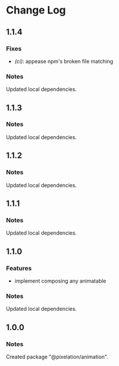 # Change Log

## 1.1.4

### Fixes

- _(ci)_: appease npm's broken file matching

### Notes

Updated local dependencies.

## 1.1.3

### Notes

Updated local dependencies.

## 1.1.2

### Notes

Updated local dependencies.

## 1.1.1

### Notes

Updated local dependencies.

## 1.1.0

### Features

- implement composing any animatable

### Notes

Updated local dependencies.

## 1.0.0

### Notes

Created package "@pixelation/animation".

